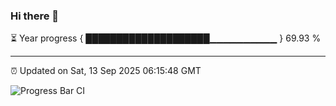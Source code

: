 ### Hi there 👋

⏳ Year progress { ████████████████████▁▁▁▁▁▁▁▁▁▁ } 69.93 %

---

⏰ Updated on Sat, 13 Sep 2025 06:15:48 GMT

![Progress Bar CI](https://github.com/code-lakshay/GitHub-Actions-Demo/workflows/Progress%20Bar%20CI/badge.svg)
